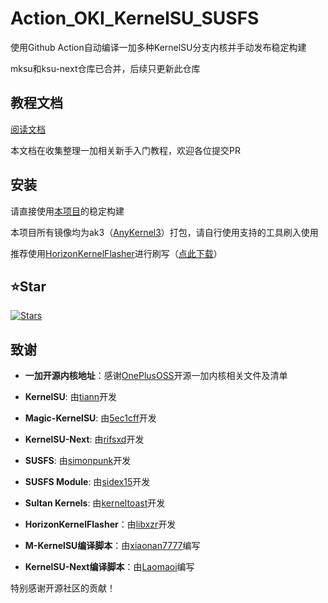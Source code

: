 # Action_OKI_KernelSU_SUSFS

使用Github Action自动编译一加多种KernelSU分支内核并手动发布稳定构建

mksu和ksu-next仓库已合并，后续只更新此仓库

## 教程文档

[阅读文档](https://oki.mcxiaochen.top/)

本文档在收集整理一加相关新手入门教程，欢迎各位提交PR

## 安装

请直接使用[本项目](https://github.com/mcxiaochenn/Action_OKI_KernelSU_SUSFS/releases)的稳定构建

本项目所有镜像均为ak3（[AnyKernel3](https://github.com/Kernel-SU/AnyKernel3)）打包，请自行使用支持的工具刷入使用

推荐使用[HorizonKernelFlasher](https://github.com/libxzr/HorizonKernelFlasher)进行刷写（[点此下载](https://github.com/libxzr/HorizonKernelFlasher/releases/download/v1.3/app-release.apk)）

## ⭐Star
[![Stars](https://starchart.cc/mcxiaochenn/Action_OKI_KernelSU_SUSFS.svg?variant=adaptive)](https://github.com/mcxiaochenn/Action_OKI_KernelSU_SUSFS)

## 致谢

- **一加开源内核地址**：感谢[OnePlusOSS](https://github.com/OnePlusOSS/kernel_manifest)开源一加内核相关文件及清单

- **KernelSU**: 由[tiann](https://github.com/tiann)开发

- **Magic-KernelSU**: 由[5ec1cff](https://github.com/5ec1cff/KernelSU)开发
  
- **KernelSU-Next**: 由[rifsxd](https://github.com/rifsxd/KernelSU-Next)开发
  
- **SUSFS**: 由[simonpunk](https://gitlab.com/simonpunk/susfs4ksu.git)开发
  
- **SUSFS Module**: 由[sidex15](https://github.com/sidex15)开发
  
- **Sultan Kernels**: 由[kerneltoast](https://github.com/kerneltoast)开发

- **HorizonKernelFlasher**：由[libxzr](https://github.com/libxzr)开发

- **M-KernelSU编译脚本**：由[xiaonan7777](https://github.com/xiaonan7777)编写

- **KernelSU-Next编译脚本**：由[Laomaoi](https://github.com/Laomaoi)编写

特别感谢开源社区的贡献！
